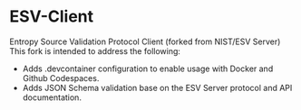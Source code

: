 # ESV-Client
Entropy Source Validation Protocol Client (forked from NIST/ESV Server)
This fork is intended to address the following:
- Adds .devcontainer configuration to enable usage with Docker and Github Codespaces.
- Adds JSON Schema validation base on the ESV Server protocol and API documentation.
